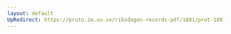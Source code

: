 ```yaml
---
layout: default
UpRedirect: https://pruto.im.uu.se/riksdagen-records-pdf/1881/prot-1881--ak--033/prot-1881--ak--033_046.pdf
---
```

